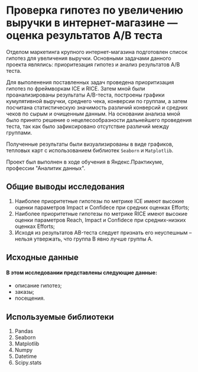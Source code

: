 # Проверка гипотез по увеличению выручки в интернет-магазине — оценка результатов A/B теста

Отделом маркетинга крупного интернет-магазина подготовлен список гипотез для увеличения выручки. Основными задачами данного проекта являлись: приоритезация гипотез и анализ результатов A/B теста.

Для выполенения поставленных задач проведена приоритизация гипотез по фреймворкам ICE и RICE. Затем мной были проанализированы результаты A/B-теста, 
построены графики кумулятивной выручки, среднего чека, конверсии по группам, а затем посчитана статистическую значимость различий конверсий 
и средних чеков по сырым и очищенным данным. На основании анализа мной было принято решение о нецелесообразности дальнейшего проведения теста, так как было зафиксировано отсутствие различий между группами. 

Полученные результаты были визуализированы в виде графиков, тепловых карт с использованием библиотек `Seaborn` и `Matplotlib`.

Проект был выполнен в ходе обучения в Яндекс.Практикуме, профессии "Аналитик данных".

## Общие выводы исследования

1. Наиболее приоритетные гипотезы по метрике ICE имеют высокие оценки параметров Impact и Confidece при средних оценках Efforts;
2. Наиболее приоритетные гипотезы по метрике RICE имеют высокие оценки параметров Reach, Impact и Confidece при средних-низких оценках Efforts;
3. Исходя из результатов  AB-теста следует признать его неуспешным – нельзя утвержать, что группа B явно лучше группы A.

## Исходные данные

#### В этом исследовании представлены следующие данные:

* описание гипотез;
* заказы;
* посещения.

## Используемые библиотеки

1. Pandas
2. Seaborn
3. Matplotlib
4. Numpy
5. Datetime
6. Scipy.stats
